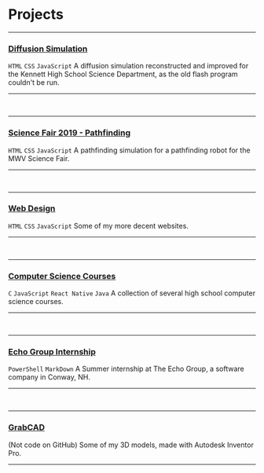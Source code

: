 # Projects

---

### [Diffusion Simulation](diffusion)

`HTML` `CSS` `JavaScript` A diffusion simulation reconstructed and improved for the Kennett High School Science Department, as the old flash program couldn't be run.

---

<br>

---

### [Science Fair 2019 - Pathfinding](pathfinding)

`HTML` `CSS` `JavaScript` A pathfinding simulation for a pathfinding robot for the MWV Science Fair. 

---

<br>

---

### [Web Design](webdesign)

`HTML` `CSS` `JavaScript` Some of my more decent websites.

---

<br>

---

### [Computer Science Courses](cs50)

`C` `JavaScript` `React Native` `Java` A collection of several high school computer science courses.

---

<br>

---

### [Echo Group Internship](internship)

`PowerShell` `MarkDown` A Summer internship at The Echo Group, a software company in Conway, NH.

---

<br>

---

### [GrabCAD](grabcad)

(Not code on GitHub) Some of my 3D models, made with Autodesk Inventor Pro.

---

<br>